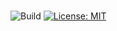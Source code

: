 # 

![Build](https://github.com/grobbles/SmartSignals/actions/workflows/python-build.yml/badge.svg)
[![License: MIT](https://img.shields.io/badge/License-MIT-yellow.svg)](https://opensource.org/licenses/MIT)